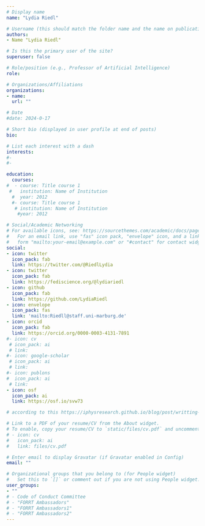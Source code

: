 ```yaml
---
# Display name
name: "Lydia Riedl"

# Username (this should match the folder name and the name on publications)
authors:
- Name "Lydia Riedl"

# Is this the primary user of the site?
superuser: false

# Role/position (e.g., Professor of Artificial Intelligence)
role: 

# Organizations/Affiliations
organizations:
- name: 
  url: ""

# Date
#date: 2024-0-17

# Short bio (displayed in user profile at end of posts)
bio:

# List each interest with a dash
interests:
#- 
#- 

education:
  courses:
#  - course: Title course 1
 #   institution: Name of Institution
  #  year: 2012
  #- course: Title course 1
   # institution: Name of Institution
    #year: 2012

# Social/Academic Networking
# For available icons, see: https://sourcethemes.com/academic/docs/page-builder/#icons
#   For an email link, use "fas" icon pack, "envelope" icon, and a link in the
#   form "mailto:your-email@example.com" or "#contact" for contact widget.
social:
- icon: twitter
  icon_pack: fab
  link: https://twitter.com/@RiedlLydia
- icon: twitter
  icon_pack: fab
  link: https://fediscience.org/@lydiariedl
- icon: github
  icon_pack: fab
  link: https://github.com/LydiaRiedl
- icon: envelope
  icon_pack: fas
  link: 'mailto:Riedll@staff.uni-marburg.de' 
- icon: orcid
  icon_pack: fab
  link: https://orcid.org/0000-0003-4131-7891
#- icon: cv
 # icon_pack: ai
 # link: 
#- icon: google-scholar
 # icon_pack: ai
 # link: 
#- icon: publons
#  icon_pack: ai
 # link: 
- icon: osf
  icon_pack: ai
  link: https://osf.io/svw73

# according to this https://iphysresearch.github.io/blog/post/writting-markdown/ ai should work

# Link to a PDF of your resume/CV from the About widget.
# To enable, copy your resume/CV to `static/files/cv.pdf` and uncomment the lines below.
# - icon: cv
#   icon_pack: ai
#   link: files/cv.pdf

# Enter email to display Gravatar (if Gravatar enabled in Config)
email: ""

# Organizational groups that you belong to (for People widget)
#   Set this to `[]` or comment out if you are not using People widget.
user_groups:
- ""
# - Code of Conduct Committee
# - "FORRT Ambassadors" 
# - "FORRT Ambassadors1" 
# - "FORRT Ambassadors2" 
---
```


